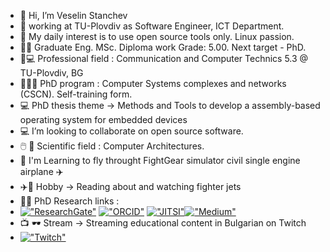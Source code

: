 - 👋 Hi, I’m Veselin Stanchev
- 🏢 working at TU-Plovdiv as Software Engineer, ICT Departmеnt. 
- 🐧  My daily interest is to use open source tools only. Linux passion.
- 🧑‍🎓 Graduate Eng. MSc.  Diploma work Grade: 5.00. Next target - PhD.
- 📖💻 Professional field : Communication and Computer Technics 5.3 @ TU-Plovdiv, BG
- 🧑‍🎓📖 PhD program :  Computer Systems complexes and networks (CSCN). Self-training form.
- 💻 PhD thesis theme -> Methods and Tools to develop a assembly-based operating system for embedded devices
- 💻 I’m looking to collaborate on open source software.
- 🖱️ 📖 Scientific field : Computer Architectures.
- 🌱 I'm Learning to fly throught FightGear simulator civil single engine airplane ✈️
-  ✈️📖 Hobby -> Reading about and watching fighter jets 
- 🧑‍🎓 PhD Research links :
- [!["ResearchGate"](https://icons-for-free.com/iconfiles/png/64/super+tiny+icons+researchgate-1324450767242972063.png)](https://www.researchgate.net/profile/Veselin-Stanchev-2)  [!["ORCID"](https://upload.wikimedia.org/wikipedia/commons/thumb/0/06/ORCID_iD.svg/64px-ORCID_iD.svg.png)](https://orcid.org/0009-0009-2992-5326) [!["JITSI"](https://icons.iconarchive.com/icons/papirus-team/papirus-apps/64/jitsi-icon.png)](https://meet.jit.si/vrstanchev)[!["Medium"](https://cdn.icon-icons.com/icons2/2997/PNG/64/medium_logo_icon_187624.png)](https://medium.com/@vrstanchev)    
- 📺 🕶️ Stream -> Streaming  educational content in Bulgarian on Twitch  
- [!["Twitch"](https://cdn.icon-icons.com/icons2/3041/PNG/64/twitch_logo_icon_189242.png)](https://www.twitch.tv/vrstanchev)

<!---
vesodeveloper/vesodeveloper is a ✨ special ✨ repository because its `README.md` (this file) appears on your GitHub profile.
You can click the Preview link to take a look at your changes.
--->

